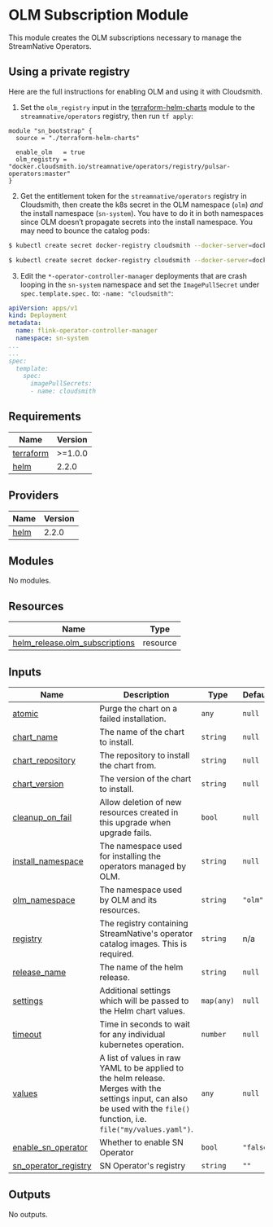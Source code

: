 # OLM Subscription Module	
This module creates the OLM subscriptions necessary to manage the StreamNative Operators.

## Using a private registry
Here are the full instructions for enabling OLM and using it with Cloudsmith.

1. Set the `olm_registry` input in the [terraform-helm-charts](https://github.com/streamnative/terraform-helm-charts) module to the `streamnative/operators` registry, then run `tf apply`:

```hcl
module "sn_bootstrap" {
  source = "./terraform-helm-charts"   

  enable_olm   = true
  olm_registry = "docker.cloudsmith.io/streamnative/operators/registry/pulsar-operators:master"
}
```


2. Get the entitlement token for the `streamnative/operators` registry in Cloudsmith, then create the k8s secret in the OLM namespace (`olm`) *and* the install namespace (`sn-system`). You have to do it in both namespaces since OLM doesn’t propagate secrets into the install namespace. You may need to bounce the catalog pods:

``` bash
$ kubectl create secret docker-registry cloudsmith --docker-server=docker.cloudsmith.io --docker-username=streamnative/operators --docker-password=<cloudsmith_entitlement_token> -n olm

$ kubectl create secret docker-registry cloudsmith --docker-server=docker.cloudsmith.io --docker-username=streamnative/operators --docker-password=<cloudsmith_entitlement_token> -n sn-system
```

3. Edit the `*-operator-controller-manager` deployments that are crash looping in the `sn-system` namespace and set the `ImagePullSecret` under `spec.template.spec.` to: `-name: "cloudsmith"`:

```yaml
apiVersion: apps/v1
kind: Deployment
metadata:
  name: flink-operator-controller-manager
  namespace: sn-system
...
...
spec:
  template:
    spec:
      imagePullSecrets:
      - name: cloudsmith
```

## Requirements

| Name | Version |
|------|---------|
| <a name="requirement_terraform"></a> [terraform](#requirement\_terraform) | >=1.0.0 |
| <a name="requirement_helm"></a> [helm](#requirement\_helm) | 2.2.0 |

## Providers

| Name | Version |
|------|---------|
| <a name="provider_helm"></a> [helm](#provider\_helm) | 2.2.0 |

## Modules

No modules.

## Resources

| Name | Type |
|------|------|
| [helm_release.olm_subscriptions](https://registry.terraform.io/providers/hashicorp/helm/2.2.0/docs/resources/release) | resource |

## Inputs

| Name | Description | Type | Default | Required |
|------|-------------|------|---------|:--------:|
| <a name="input_atomic"></a> [atomic](#input\_atomic) | Purge the chart on a failed installation. | `any` | `null` | no |
| <a name="input_chart_name"></a> [chart\_name](#input\_chart\_name) | The name of the chart to install. | `string` | `null` | no |
| <a name="input_chart_repository"></a> [chart\_repository](#input\_chart\_repository) | The repository to install the chart from. | `string` | `null` | no |
| <a name="input_chart_version"></a> [chart\_version](#input\_chart\_version) | The version of the chart to install. | `string` | `null` | no |
| <a name="input_cleanup_on_fail"></a> [cleanup\_on\_fail](#input\_cleanup\_on\_fail) | Allow deletion of new resources created in this upgrade when upgrade fails. | `bool` | `null` | no |
| <a name="input_install_namespace"></a> [install\_namespace](#input\_install\_namespace) | The namespace used for installing the operators managed by OLM. | `string` | `null` | no |
| <a name="input_olm_namespace"></a> [olm\_namespace](#input\_olm\_namespace) | The namespace used by OLM and its resources. | `string` | `"olm"` | no |
| <a name="input_registry"></a> [registry](#input\_registry) | The registry containing StreamNative's operator catalog images. This is required. | `string` | n/a | yes |
| <a name="input_release_name"></a> [release\_name](#input\_release\_name) | The name of the helm release. | `string` | `null` | no |
| <a name="input_settings"></a> [settings](#input\_settings) | Additional settings which will be passed to the Helm chart values. | `map(any)` | `null` | no |
| <a name="input_timeout"></a> [timeout](#input\_timeout) | Time in seconds to wait for any individual kubernetes operation. | `number` | `null` | no |
| <a name="input_values"></a> [values](#input\_values) | A list of values in raw YAML to be applied to the helm release. Merges with the settings input, can also be used with the `file()` function, i.e. `file("my/values.yaml")`. | `any` | `null` | no |
| <a name="input_enable_sn_operator"></a> [enable\_sn\_operator](#input\_enable\_sn\_operator) | Whether to enable SN Operator | `bool` | `"false"` | no |
| <a name="input_sn_operator_registry"></a> [sn\_operator\_registry](#input\_sn\_operator\_registry) | SN Operator's registry | `string` | `""` | no |

## Outputs

No outputs.
